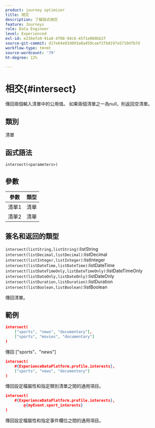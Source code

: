 ```yaml
---
product: journey optimizer
title: 相交
description: 了解函式相交
feature: Journeys
role: Data Engineer
level: Experienced
exl-id: e236efa9-91a8-4f08-94c6-45f1e060bb2f
source-git-commit: d17e64e03d093a8a459caef2fb0197a5710dfb7d
workflow-type: tm+mt
source-wordcount: '79'
ht-degree: 12%

---
```


# 相交{#intersect}

傳回兩個輸入清單中的公用值。 如果兩個清單之一為null，則返回空清單。

## 類別

清單

## 函式語法

`intersect(<parameters>)`

## 參數

| 參數 | 類型 |
|-----------|------------------|
| 清單1 | 清單 |
| 清單2 | 清單 |

## 簽名和返回的類型

`intersect(listString,listString)`:listString
`intersect(listDecimal,listDecimal)`:listDecimal
`intersect(listInteger,listInteger)`:listInteger
`intersect(listDateTime,listDateTime)`:listDateTime
`intersect(listDateTimeOnly,listDateTimeOnly)`:listDateTimeOnly
`intersect(listDateOnly,listDateOnly)`:listDateOnly
`intersect(listDuration,listDuration)`:listDuration
`intersect(listBoolean,listBoolean)`:listBoolean

傳回清單。

## 範例

```json
intersect(
    ["sports", "news", "documentary"],
    ["sports", "movies", "documentary"]
)
```

傳回 [&quot;sports&quot;、&quot;news&quot;]

```json
intersect(
    #{ExperienceDataPlatform.profile.interests},
    ["sports", "news", "documentary"]
)
```

傳回設定檔屬性和指定類別清單之間的通用項目。

```json
intersect(
    #{ExperienceDataPlatform.profile.interests},
        @{myEvent.sport_interests}
)
```

傳回設定檔屬性和指定事件欄位之間的通用項目。
